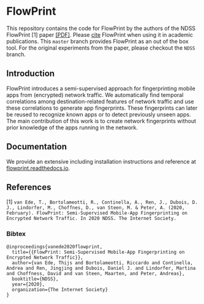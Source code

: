 # FlowPrint
This repository contains the code for FlowPrint by the authors of the NDSS FlowPrint [1] paper [[PDF]](https://vm-thijs.ewi.utwente.nl/static/pcap_handler/papers/flowprint.pdf).
Please [cite](#References) FlowPrint when using it in academic publications.
This `master` branch provides FlowPrint as an out of the box tool.
For the original experiments from the paper, please checkout the `NDSS` branch.

## Introduction
FlowPrint introduces a semi-supervised approach for fingerprinting mobile apps from (encrypted) network traffic.
We automatically find temporal correlations among destination-related features of network traffic and use these correlations to generate app fingerprints.
These fingerprints can later be reused to recognize known apps or to detect previously unseen apps.
The main contribution of this work is to create network fingerprints without prior knowledge of the apps running in the network.

## Documentation
We provide an extensive including installation instructions and reference at [flowprint.readthedocs.io](https://flowprint.readthedocs.io/en/latest/).

## References
[1] `van Ede, T., Bortolameotti, R., Continella, A., Ren, J., Dubois, D. J., Lindorfer, M., Choffnes, D., van Steen, M. & Peter, A. (2020, February). FlowPrint: Semi-Supervised Mobile-App Fingerprinting on Encrypted Network Traffic. In 2020 NDSS. The Internet Society.`

### Bibtex
```
@inproceedings{vanede2020flowprint,
  title={{FlowPrint: Semi-Supervised Mobile-App Fingerprinting on Encrypted Network Traffic}},
  author={van Ede, Thijs and Bortolameotti, Riccardo and Continella, Andrea and Ren, Jingjing and Dubois, Daniel J. and Lindorfer, Martina and Choffness, David and van Steen, Maarten, and Peter, Andreas},
  booktitle={NDSS},
  year={2020},
  organization={The Internet Society}
}
```
